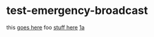 # test-emergency-broadcast

this [goes here]
foo [stuff here][1] [1a]

[goes here]: other.md
[1]: other.md
[1a]: www.google.com


